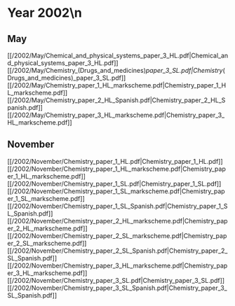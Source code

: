 # Year 2002\n
## May
[[/2002/May/Chemical_and_physical_systems_paper_3_HL.pdf|Chemical_and_physical_systems_paper_3_HL.pdf]]
[[/2002/May/Chemistry_(Drugs_and_medicines)_paper_3_SL.pdf|Chemistry_(Drugs_and_medicines)_paper_3_SL.pdf]]
[[/2002/May/Chemistry_paper_1_HL_markscheme.pdf|Chemistry_paper_1_HL_markscheme.pdf]]
[[/2002/May/Chemistry_paper_2_HL_Spanish.pdf|Chemistry_paper_2_HL_Spanish.pdf]]
[[/2002/May/Chemistry_paper_3_HL_markscheme.pdf|Chemistry_paper_3_HL_markscheme.pdf]]

## November
[[/2002/November/Chemistry_paper_1_HL.pdf|Chemistry_paper_1_HL.pdf]]
[[/2002/November/Chemistry_paper_1_HL_markscheme.pdf|Chemistry_paper_1_HL_markscheme.pdf]]
[[/2002/November/Chemistry_paper_1_SL.pdf|Chemistry_paper_1_SL.pdf]]
[[/2002/November/Chemistry_paper_1_SL_markscheme.pdf|Chemistry_paper_1_SL_markscheme.pdf]]
[[/2002/November/Chemistry_paper_1_SL_Spanish.pdf|Chemistry_paper_1_SL_Spanish.pdf]]
[[/2002/November/Chemistry_paper_2_HL_markscheme.pdf|Chemistry_paper_2_HL_markscheme.pdf]]
[[/2002/November/Chemistry_paper_2_SL_markscheme.pdf|Chemistry_paper_2_SL_markscheme.pdf]]
[[/2002/November/Chemistry_paper_2_SL_Spanish.pdf|Chemistry_paper_2_SL_Spanish.pdf]]
[[/2002/November/Chemistry_paper_3_HL_markscheme.pdf|Chemistry_paper_3_HL_markscheme.pdf]]
[[/2002/November/Chemistry_paper_3_SL.pdf|Chemistry_paper_3_SL.pdf]]
[[/2002/November/Chemistry_paper_3_SL_Spanish.pdf|Chemistry_paper_3_SL_Spanish.pdf]]
